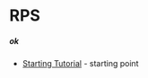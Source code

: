 RPS
======

##### ok

* [Starting Tutorial](http://http://truffleframework.com/tutorials/pet-shop) - starting point
